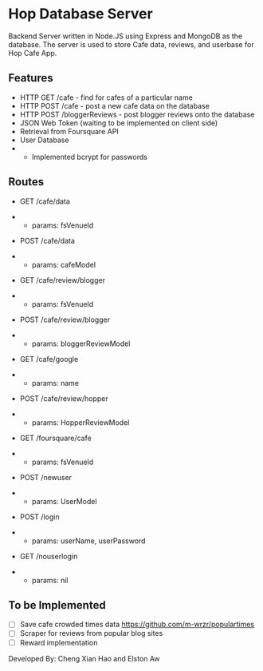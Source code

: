 # Hop Database Server

Backend Server written in Node.JS using Express and MongoDB as the database.
The server is used to store Cafe data, reviews, and userbase for Hop Cafe App.

## Features

- HTTP GET /cafe - find for cafes of a particular name
- HTTP POST /cafe - post a new cafe data on the database
- HTTP POST /bloggerReviews - post blogger reviews onto the database
- JSON Web Token (waiting to be implemented on client side)
- Retrieval from Foursquare API
- User Database
- - Implemented bcrypt for passwords

## Routes

- GET /cafe/data
- - params: fsVenueId

- POST /cafe/data
- - params: cafeModel

- GET /cafe/review/blogger
- - params: fsVenueId

- POST /cafe/review/blogger
- - params: bloggerReviewModel

- GET /cafe/google
- - params: name

- POST /cafe/review/hopper
- - params: HopperReviewModel

- GET /foursquare/cafe
- - params: fsVenueId

- POST /newuser
- - params: UserModel

- POST /login
- - params: userName, userPassword

- GET /nouserlogin
- - params: nil

## To be Implemented

- [ ] Save cafe crowded times data https://github.com/m-wrzr/populartimes
- [ ] Scraper for reviews from popular blog sites
- [ ] Reward implementation

Developed By: Cheng Xian Hao and Elston Aw
